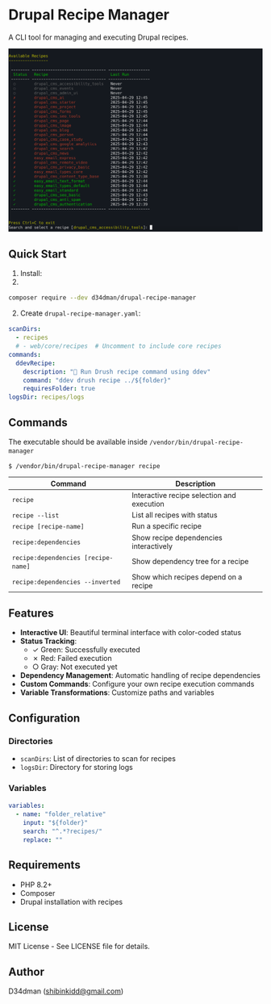 # Drupal Recipe Manager

A CLI tool for managing and executing Drupal recipes.

![screeenshot](screenshot.png)

## Quick Start

1. Install:
2. 
```bash
composer require --dev d34dman/drupal-recipe-manager
```

2. Create `drupal-recipe-manager.yaml`:

```yaml
scanDirs:
  - recipes
  # - web/core/recipes  # Uncomment to include core recipes
commands:
  ddevRecipe:
    description: "🚀 Run Drush recipe command using ddev"
    command: "ddev drush recipe ../${folder}"
    requiresFolder: true
logsDir: recipes/logs
```

## Commands

The executable should be available inside `/vendor/bin/drupal-recipe-manager`

```
$ /vendor/bin/drupal-recipe-manager recipe
```

| Command | Description |
|---------|-------------|
| `recipe` | Interactive recipe selection and execution |
| `recipe --list` | List all recipes with status |
| `recipe [recipe-name]` | Run a specific recipe |
| `recipe:dependencies` | Show recipe dependencies interactively |
| `recipe:dependencies [recipe-name]` | Show dependency tree for a recipe |
| `recipe:dependencies --inverted` | Show which recipes depend on a recipe |

## Features

- **Interactive UI**: Beautiful terminal interface with color-coded status
- **Status Tracking**: 
  - ✓ Green: Successfully executed
  - ✗ Red: Failed execution
  - ○ Gray: Not executed yet
- **Dependency Management**: Automatic handling of recipe dependencies
- **Custom Commands**: Configure your own recipe execution commands
- **Variable Transformations**: Customize paths and variables

## Configuration

### Directories
- `scanDirs`: List of directories to scan for recipes
- `logsDir`: Directory for storing logs

### Variables
```yaml
variables:
  - name: "folder_relative"
    input: "${folder}"
    search: "^.*?recipes/"
    replace: ""
```

## Requirements

- PHP 8.2+
- Composer
- Drupal installation with recipes

## License

MIT License - See LICENSE file for details.

## Author

D34dman (shibinkidd@gmail.com) 